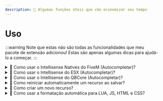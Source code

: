 ```yaml
---
description: 🎉 Algumas funções úteis que vão economizar seu tempo
---
```


# Uso

:::warning
Note que estas não são todas as funcionalidades que meu pacote de extensão adicionou! Estas são apenas algumas dicas para ajudá-lo a começar.
:::

<details>
  <summary>
    <span>💭 Como usar o Intellisense Natives do FiveM (Autocompletar)?</span>
  </summary>
   1. Pressione STRG + ESPAÇO ou comece a digitar para abrir o autocompletar
   2. Pesquise por qualquer nativo
   <img src="/img/vscode-fivem-pack/usage_1.gif" alt="Uso do Pacote FiveM" />
   3. 🎉 Agora você pode usar os Natives do FiveM mais rápido!
</details>

<details>
  <summary>
    <span>💭 Como usar o Intellisense do ESX (Autocompletar)?</span>
  </summary>
   1. Pressione STRG + ESPAÇO ou comece a digitar para abrir o autocompletar
   2. Pesquise por xPlayer ou ESX
   <img src="/img/vscode-fivem-pack/usage_2.gif" alt="Uso do Pacote FiveM" />
   3. 🎉 Agora você pode usar os métodos do ESX mais rápido!
</details>

<details>
  <summary>
    <span>💭 Como usar o Intellisense do QBCore (Autocompletar)?</span>
  </summary>
   1. Pressione STRG + ESPAÇO ou comece a digitar para abrir o autocompletar
   2. Pesquise por Player ou QBCore
   <img src="/img/vscode-fivem-pack/usage_3.gif" alt="Uso do Pacote FiveM" />
   3. 🎉 Agora você pode usar os métodos do QBCore mais rápido!
</details>

<details>
  <summary>
    <span>💭 Como reiniciar automaticamente um recurso ao salvar?</span>
  </summary>
   1. Inicie sua pasta de script completa no vscode (workspace)
   2. Clique no botão `Conectar` na barra inferior esquerda
   <img src="/img/vscode-fivem-pack/usage_4.png" alt="Uso do Pacote FiveM" />
   3. Depois disso, uma janela de entrada será aberta. Digite a senha RCON que você definiu em seu CFG lá
   <img src="/img/vscode-fivem-pack/usage_5.png" alt="Uso do Pacote FiveM" />
   4. 🎉 Agora um pedido RCON é enviado para cada salvamento e o recurso (nome do workspace) é reiniciado enquanto a senha estiver correta.
</details>

<details>
  <summary>
    <span>💭 Como criar um novo recurso?</span>
  </summary>
   1. Clique com o botão direito na barra de arquivos
   2. Selecione `Gerar recurso FiveM`
   <img src="/img/vscode-fivem-pack/usage_6.png" alt="Uso do Pacote FiveM" />
   3. Siga a configuração
   <img src="/img/vscode-fivem-pack/usage_7.gif" alt="Uso do Pacote FiveM" />
   4. 🎉 Você criou um novo script!
   <img src="/img/vscode-fivem-pack/usage_8.png" alt="Uso do Pacote FiveM" />
   <br></br>
   <img src="/img/vscode-fivem-pack/usage_9.png" alt="Uso do Pacote FiveM" />
</details>

<details>
  <summary>
    <span>💭 Como usar a formatação automática para LUA, JS, HTML e CSS?</span>
  </summary>
   1. Crie uma pasta `.vscode` em seu workspace
   2. Crie o `settings.json`, use o atual [modelo de configurações](https://github.com/Tuncion/vscode-fivem-development-kit/blob/main/examples/settings.json) no GitHub
   3. Ajuste as configurações
   4. 🎉 Se você salvar um arquivo agora, o código será formatado automaticamente
</details>